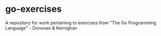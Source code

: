 # go-exercises
A repository for work pertaining to exercises from "The Go Programming Language" - Donovan &amp; Kernighan
